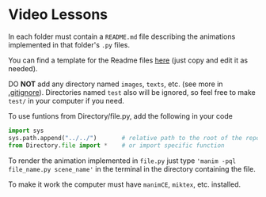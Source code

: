 # Video Lessons

In each folder must contain a `README.md` file describing the animations implemented in that folder's `.py` files.

You can find a template for the Readme files [here](./template/README.md) (just copy and edit it as needed).

DO **NOT** add any directory named `images`, `texts`, etc. (see more in [.gitignore](./.gitignore)).
Directories named `test` also will be ignored, so feel free to make `test/` in your computer if you need.


To use funtions from Directory/file.py, add the following in your code
```py
import sys
sys.path.append("../../")       # relative path to the root of the repository
from Directory.file import *    # or import specific function
```

To render the animation implemented in `file.py` just type `'manim -pql file_name.py scene_name'` in the terminal in
the directory containing the file.

To make it work the computer must have `manimCE`, `miktex`, etc. installed.
